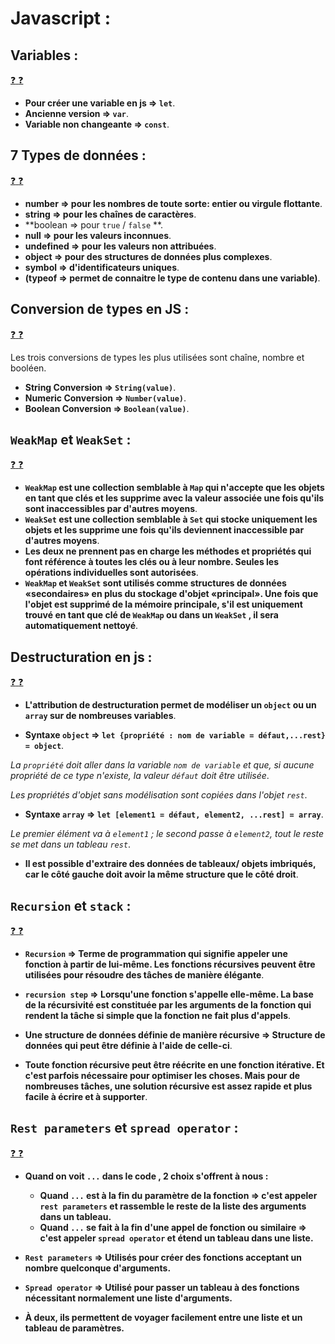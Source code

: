 # Javascript :

## Variables :

[:question: :question:](variable.md)

* **Pour créer une variable en js => `let`**.
* **Ancienne version => `var`**.
* **Variable non changeante => `const`**.

## 7 Types de données :

[:question: :question:](typesDeDonnees.md)

* **number => pour les nombres de toute sorte: entier ou virgule flottante**.
* **string => pour les chaînes de caractères**.
* **boolean => pour `true` / `false` **.
* **null => pour les valeurs inconnues**.
* **undefined => pour les valeurs non attribuées**.
* **object => pour des structures de données plus complexes**.
* **symbol => d'identificateurs uniques**. 
* **(typeof => permet de connaitre le type de contenu dans une variable)**.

## Conversion de types en JS :

[:question: :question:](conversionDeTypes.md)

Les trois conversions de types les plus utilisées sont chaîne, nombre et booléen.

* **String Conversion => `String(value)`**.
* **Numeric Conversion => `Number(value)`**.
* **Boolean Conversion => `Boolean(value)`**.
 
## `WeakMap` et `WeakSet` :

[:question: :question:](weakMapAndWeakSet.md)

* **`WeakMap` est une collection semblable à `Map` qui n'accepte que les objets en tant que clés et les supprime avec la valeur associée une fois qu'ils sont inaccessibles par d'autres moyens**.
* **`WeakSet` est une collection semblable à `Set` qui stocke uniquement les objets et les supprime une fois qu'ils deviennent inaccessible par d'autres moyens**.
* **Les deux ne prennent pas en charge les méthodes et propriétés qui font référence à toutes les clés ou à leur nombre. Seules les opérations individuelles sont autorisées**.
* **`WeakMap` et `WeakSet` sont utilisés comme structures de données «secondaires» en plus du stockage d'objet «principal». Une fois que l'objet est supprimé de la mémoire principale, s'il est uniquement trouvé en tant que clé de `WeakMap` ou dans un `WeakSet` , il sera automatiquement nettoyé**.

## Destructuration en js :

[:question: :question:](destructuration.md)

* **L'attribution de destructuration permet de modéliser un `object` ou un `array` sur de nombreuses variables**.

* **Syntaxe `object` => `let {propriété : nom de variable = défaut,...rest} = object`**.

*La `propriété` doit aller dans la variable `nom de variable` et que, si aucune propriété de ce type n'existe, la valeur `défaut` doit être utilisée*.

*Les propriétés d'objet sans modélisation sont copiées dans l'objet `rest`*.

* **Syntaxe `array` => `let [element1 = défaut, element2, ...rest] = array`**.

*Le premier élément va à `element1` ; le second passe à `element2`, tout le reste se met dans un tableau `rest`*.

* **Il est possible d'extraire des données de tableaux/ objets imbriqués, car le côté gauche doit avoir la même structure que le côté droit**.

## `Recursion` et `stack` :

[:question: :question:](recursionAndStack.md)

* **`Recursion` => Terme de programmation qui signifie appeler une fonction à partir de lui-même. Les fonctions récursives peuvent être utilisées pour résoudre des tâches de manière élégante**.

* **`recursion step` => Lorsqu'une fonction s'appelle elle-même. La base de la récursivité est constituée par les arguments de la fonction qui rendent la tâche si simple que la fonction ne fait plus d'appels**.

* **Une structure de données définie de manière récursive => Structure de données qui peut être définie à l'aide de celle-ci**.

* **Toute fonction récursive peut être réécrite en une fonction itérative. Et c'est parfois nécessaire pour optimiser les choses. Mais pour de nombreuses tâches, une solution récursive est assez rapide et plus facile à écrire et à supporter**.

## `Rest parameters` et `spread operator` :

[:question: :question:](spreadOperatorAndRestParameters.md)

* **Quand on voit `...` dans le code , 2 choix s'offrent à nous :**
	- **Quand `...` est à la fin du paramètre de la fonction => c'est appeler `rest parameters` et rassemble le reste de la liste des arguments dans un tableau.**
	- **Quand `...` se fait à la fin d'une appel de fonction ou similaire => c'est appeler `spread operator` et étend un tableau dans une liste.**
* **`Rest parameters` => Utilisés pour créer des fonctions acceptant un nombre quelconque d'arguments.**
* **`Spread operator` => Utilisé pour passer un tableau à des fonctions nécessitant normalement une liste d'arguments.**

* **À deux, ils permettent de voyager facilement entre une liste et un tableau de paramètres.**
